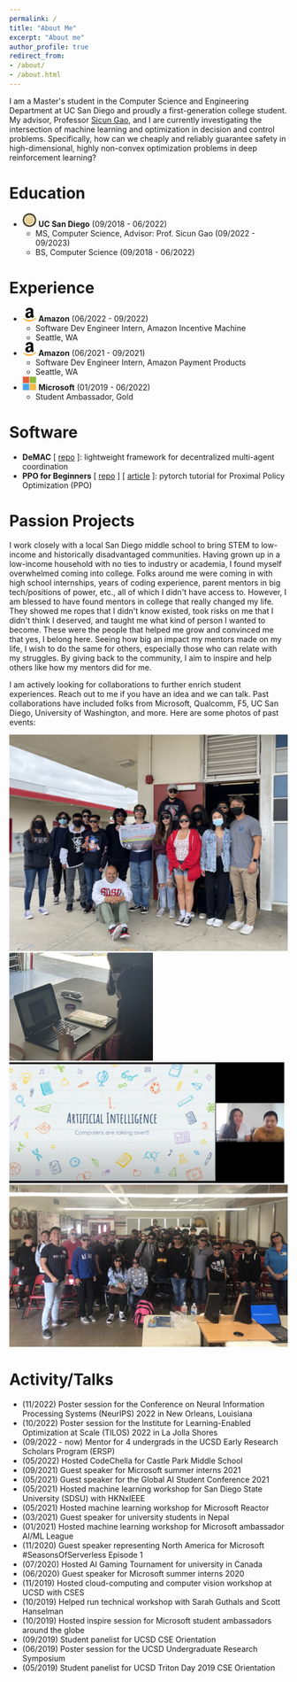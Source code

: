 ```yaml
---
permalink: /
title: "About Me"
excerpt: "About me"
author_profile: true
redirect_from:
- /about/
- /about.html
---
```

I am a Master's student in the Computer Science and Engineering Department at UC San Diego and proudly a first-generation college student. 
My advisor, Professor [Sicun Gao](https://scungao.github.io/), and I are currently investigating the intersection of machine learning and
optimization in decision and control problems. Specifically, how can we cheaply and reliably guarantee safety in high-dimensional, highly non-convex
optimization problems in deep reinforcement learning?

# Education
- <img src="./images/ucsd.png" width="25"> **UC San Diego** (09/2018 - 06/2022)
  - MS, Computer Science, Advisor: Prof. Sicun Gao (09/2022 - 09/2023)
  - BS, Computer Science (09/2018 - 06/2022)

# Experience
- <img src="./images/amazon.png" width="25"> **Amazon** (06/2022 - 09/2022)
  - Software Dev Engineer Intern, Amazon Incentive Machine
  - Seattle, WA
- <img src="./images/amazon.png" width="25"> **Amazon** (06/2021 - 09/2021)
  - Software Dev Engineer Intern, Amazon Payment Products
  - Seattle, WA
- <img src="./images/microsoft.png" width="25"> **Microsoft** (01/2019 - 06/2022)
  - Student Ambassador, Gold

# Software
- **DeMAC** [ [repo](https://github.com/ericyangyu/DeMAC) ]: lightweight framework for decentralized multi-agent coordination
- **PPO for Beginners** [ [repo](https://github.com/ericyangyu/PPO-for-Beginners) ] [ [article](https://medium.com/analytics-vidhya/coding-ppo-from-scratch-with-pytorch-part-1-4-613dfc1b14c8) ]: pytorch tutorial for Proximal Policy Optimization (PPO)

# Passion Projects
I work closely with a local San Diego middle school to bring STEM to low-income and historically disadvantaged communities.
Having grown up in a low-income household with no ties to industry or academia, I found myself overwhelmed coming into college.
Folks around me were coming in with high school internships, years of coding experience, parent mentors in big tech/positions of power, etc.,
all of which I didn't have access to. However, I am blessed to have found mentors in college that really changed my life. 
They showed me ropes that I didn't know existed, took risks on me that I didn't think I deserved, and taught me what kind of person I wanted to become.
These were the people that helped me grow and convinced me that yes, I belong here. Seeing how big an impact my mentors made on my life, 
I wish to do the same for others, especially those who can relate with my struggles. By giving back to the community, I aim to inspire and 
help others like how my mentors did for me. 

I am actively looking for collaborations to further enrich student experiences. Reach out to me if you have an idea
and we can talk. Past collaborations have included folks from Microsoft, Qualcomm, F5, UC San Diego, University of Washington, and more. 
Here are some photos of past events:

<img src="./images/cpm/cpm_052722_0.jpg">
<img src="./images/cpm/cpm_052821_3.jpg" width="260">
<img src="./images/cpm/cpm_052321_inspire_1.jpg" width="500">
<img src="./images/cpm/cpm_022020_0.JPG">

# Activity/Talks 
- (11/2022) Poster session for the Conference on Neural Information Processing Systems (NeurIPS) 2022 in New Orleans, Louisiana
- (10/2022) Poster session for the Institute for Learning-Enabled Optimization at Scale (TILOS) 2022 in La Jolla Shores
- (09/2022 - now) Mentor for 4 undergrads in the UCSD Early Research Scholars Program (ERSP)
- (05/2022) Hosted CodeChella for Castle Park Middle School
- (09/2021) Guest speaker for Microsoft summer interns 2021
- (05/2021) Guest speaker for the Global AI Student Conference 2021
- (05/2021) Hosted machine learning workshop for San Diego State University (SDSU) with HKNxIEEE
- (05/2021) Hosted machine learning workshop for Microsoft Reactor
- (03/2021) Guest speaker for university students in Nepal
- (01/2021) Hosted machine learning workshop for Microsoft ambassador AI/ML League
- (11/2020) Guest speaker representing North America for Microsoft #SeasonsOfServerless Episode 1
- (07/2020) Hosted AI Gaming Tournament for university in Canada
- (06/2020) Guest speaker for Microsoft summer interns 2020
- (11/2019) Hosted cloud-computing and computer vision workshop at UCSD with CSES
- (10/2019) Helped run technical workshop with Sarah Guthals and Scott Hanselman
- (10/2019) Hosted inspire session for Microsoft student ambassadors around the globe
- (09/2019) Student panelist for UCSD CSE Orientation
- (06/2019) Poster session for the UCSD Undergraduate Research Symposium
- (05/2019) Student panelist for UCSD Triton Day 2019 CSE Orientation
